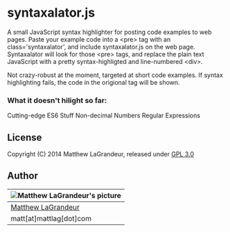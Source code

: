 # syntaxalator.js
A small JavaScript syntax highlighter for posting code examples to web pages.  Paste your example code into a &lt;pre&gt; tag with an class='syntaxalator', and include syntaxalator.js on the web page.  Syntaxalator will look for those &lt;pre&gt; tags, and replace the plain text JavaScript with a pretty syntax-highligted and line-numbered &lt;div&gt;.

Not crazy-robust at the moment, targeted at short code examples.  If syntax highlighting fails, the code in the origional tag will be shown.

### What it doesn't hilight so far:
Cutting-edge ES6 Stuff
Non-decimal Numbers
Regular Expressions

## License
Copyright (C) 2014 Matthew LaGrandeur, released under [GPL 3.0](https://www.gnu.org/licenses/gpl-3.0-standalone.html)

## Author
| ![Matthew LaGrandeur's picture](https://1.gravatar.com/avatar/f6f7b963adc54db7e713d7bd5f4903ec?s=70) |
|---|
| [Matthew LaGrandeur](http://mattlag.com/) |
| matt[at]mattlag[dot]com |



